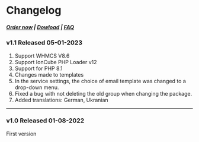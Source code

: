 # Changelog

#####  [Order now](https://puqcloud.com/index.php?rp=/store/whmcs-module-nextcloud) | [Dowload](https://download.puqcloud.com/WHMCS/servers/PUQ_WHMCS-Nextcloud/) | [FAQ](https://faq.puqcloud.com/)

### v1.1 Released 05-01-2023

1. Support WHMCS V8.6
2. Support IonCube PHP Loader v12
3. Support for PHP 8.1
4. Changes made to templates
5. In the service settings, the choice of email template was changed to a drop-down menu.
6. Fixed a bug with not deleting the old group when changing the package.
7. Added translations: German, Ukranian

- - - - - -

### v1.0 Released 01-08-2022

First version
